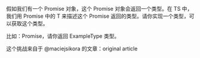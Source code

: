 假如我们有一个 Promise 对象，这个 Promise 对象会返回一个类型。在 TS 中，我们用 Promise 中的 T 来描述这个 Promise 返回的类型。请你实现一个类型，可以获取这个类型。

比如：Promise<ExampleType>，请你返回 ExampleType 类型。


这个挑战来自于 @maciejsikora 的文章：original article
